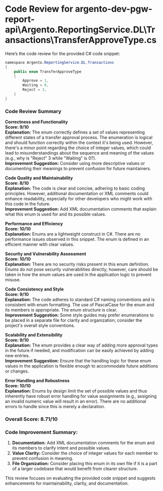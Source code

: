 # Code Review for argento-dev-pgw-report-api\Argento.ReportingService.DL\Transactions\TransferApproveType.cs

Here’s the code review for the provided C# code snippet:

```csharp
﻿namespace Argento.ReportingService.DL.Transactions
{
    public enum TransferApproveType
    {
        Approve = 1,
        Waiting = 0,
        Reject = 3,
    }
}
```

### Code Review Summary

**Correctness and Functionality**  
**Score: 9/10**  
**Explanation:** The enum correctly defines a set of values representing different states of a transfer approval process. The enumeration is logical and should function correctly within the context it's being used. However, there's a minor point regarding the choice of integer values, which could lead to misunderstandings about the sequence and meaning of the values (e.g., why is "Reject" 3 while "Waiting" is 0?).  
**Improvement Suggestion:** Consider using more descriptive values or documenting their meanings to prevent confusion for future maintainers.

**Code Quality and Maintainability**  
**Score: 8/10**  
**Explanation:** The code is clear and concise, adhering to basic coding principles. However, additional documentation or XML comments could enhance readability, especially for other developers who might work with this code in the future.  
**Improvement Suggestion:** Add XML documentation comments that explain what this enum is used for and its possible values.

**Performance and Efficiency**  
**Score: 10/10**  
**Explanation:** Enums are a lightweight construct in C#. There are no performance issues observed in this snippet. The enum is defined in an efficient manner with clear values.

**Security and Vulnerability Assessment**  
**Score: 10/10**  
**Explanation:** There are no security risks present in this enum definition. Enums do not pose security vulnerabilities directly; however, care should be taken in how the enum values are used in the application logic to prevent misuse.

**Code Consistency and Style**  
**Score: 9/10**  
**Explanation:** The code adheres to standard C# naming conventions and is consistent with enum formatting. The use of PascalCase for the enum and its members is appropriate. The enum structure is clear.  
**Improvement Suggestion:** Some style guides may prefer enumerations to be placed in a separate file for clarity and organization; consider the project's overall style conventions.

**Scalability and Extensibility**  
**Score: 9/10**  
**Explanation:** The enum provides a clear way of adding more approval types in the future if needed, and modification can be easily achieved by adding new entries.  
**Improvement Suggestion:** Ensure that the handling logic for these enum values in the application is flexible enough to accommodate future additions or changes.

**Error Handling and Robustness**  
**Score: 10/10**  
**Explanation:** Enums by design limit the set of possible values and thus inherently have robust error handling for value assignments (e.g., assigning an invalid numeric value will result in an error). There are no additional errors to handle since this is merely a declaration.

### Overall Score: 8.71/10

### Code Improvement Summary:
1. **Documentation:** Add XML documentation comments for the enum and its members to clarify intent and possible values.
2. **Value Clarity:** Consider the choice of integer values for each member to prevent confusion in meaning.
3. **File Organization:** Consider placing this enum in its own file if it is a part of a larger codebase that would benefit from clearer structure.

This review focuses on evaluating the provided code snippet and suggests enhancements for maintainability, clarity, and documentation.